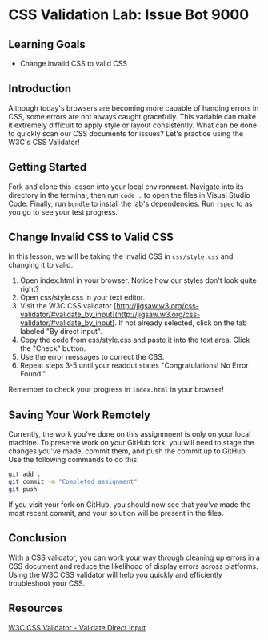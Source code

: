 # CSS Validation Lab: Issue Bot 9000

## Learning Goals

- Change invalid CSS to valid CSS

## Introduction

Although today's browsers are becoming more capable of handing errors in CSS,
some errors are not always caught gracefully. This variable can make it
extremely difficult to apply style or layout consistently. What can be done to
quickly scan our CSS documents for issues? Let's practice using the W3C's CSS
Validator!

## Getting Started

Fork and clone this lesson into your local environment. Navigate into its directory
in the terminal, then run `code .` to open the files in Visual Studio Code. Finally,
run `bundle` to install the lab's dependencies. Run `rspec` to as you go to see your
test progress.

## Change Invalid CSS to Valid CSS

In this lesson, we will be taking the invalid CSS in `css/style.css` and changing it to valid.

1. Open index.html in your browser. Notice how our styles don't look quite right? 
2. Open css/style.css in your text editor.
3. Visit the W3C CSS validator [http://jigsaw.w3.org/css-validator/#validate_by_input](http://jigsaw.w3.org/css-validator/#validate_by_input). If not already selected, click on the tab labeled "By direct input".
4. Copy the code from css/style.css and paste it into the text area. Click the "Check" button.
5. Use the error messages to correct the CSS. 
6. Repeat steps 3-5 until your readout states "Congratulations! No Error Found.".

Remember to check your progress in `index.html` in your browser!

## Saving Your Work Remotely

Currently, the work you've done on this assignmnent is only on your local
machine. To preserve work on your GitHub fork, you will need to stage the
changes you've made, commit them, and push the commit up to GitHub. Use
the following commands to do this:

```sh
git add .
git commit -m "Completed assignment"
git push
```

If you visit your fork on GitHub, you should now see that _you've_ made the most
recent commit, and your solution will be present in the files.

## Conclusion

With a CSS validator, you can work your way through cleaning up errors in a CSS
document and reduce the likelihood of display errors across platforms. Using the
W3C CSS validator will help you quickly and efficiently troubleshoot your CSS.

## Resources

[W3C CSS Validator - Validate Direct Input](http://jigsaw.w3.org/css-validator/#validate_by_input)
